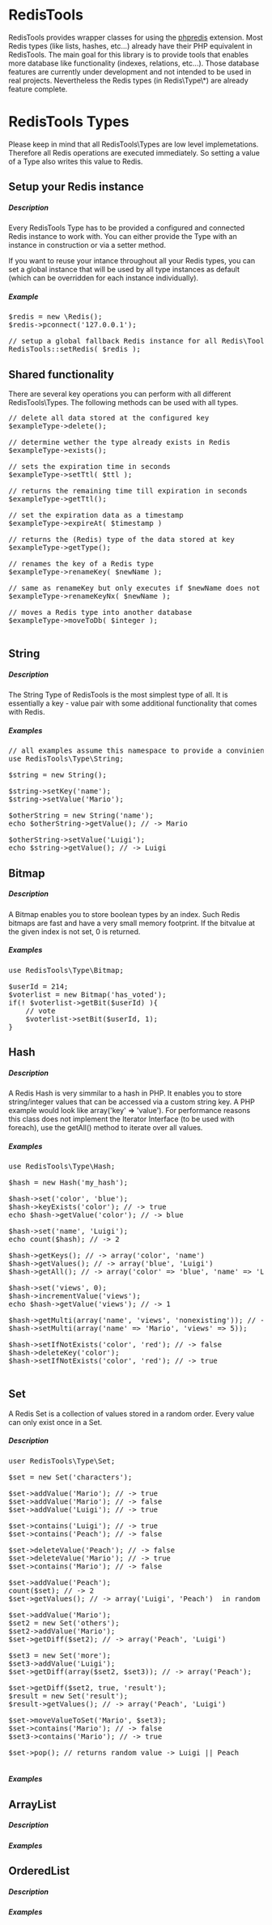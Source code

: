 RedisTools
==========

RedisTools provides wrapper classes for using the [phpredis](https://github.com/nicolasff/phpredis) extension. 
Most Redis types (like lists, hashes, etc...) already have their PHP equivalent in RedisTools. The main goal for
this library is to provide tools that enables more database like functionality (indexes, relations, etc...).
Those database features are currently under development and not intended to be used in real projects. Nevertheless 
the Redis types (in Redis\Type\\*) are already feature complete.



RedisTools Types
================
Please keep in mind that all RedisTools\Types are low level implemetations. Therefore all Redis operations are executed immediately. So setting a value of a Type also writes this value to Redis.

## Setup your Redis instance

##### Description
Every RedisTools Type has to be provided a configured and connected Redis instance 
to work with. You can either provide the Type with an instance in construction or via a setter method.

If you want to reuse your intance throughout all your Redis types, you can set a global instance that will be used by all type instances as default (which can be 
overridden for each instance individually). 

##### Example
<pre>
$redis = new \Redis();
$redis->pconnect('127.0.0.1');

// setup a global fallback Redis instance for all Redis\Tools\Types
RedisTools::setRedis( $redis );
</pre>

## Shared functionality
There are several key operations you can perform with all different RedisTools\Types. The following methods can be used with all types.

<pre>
// delete all data stored at the configured key
$exampleType->delete();

// determine wether the type already exists in Redis 
$exampleType->exists();

// sets the expiration time in seconds 
$exampleType->setTtl( $ttl );

// returns the remaining time till expiration in seconds
$exampleType->getTtl();

// set the expiration data as a timestamp
$exampleType->expireAt( $timestamp )

// returns the (Redis) type of the data stored at key
$exampleType->getType();

// renames the key of a Redis type
$exampleType->renameKey( $newName );

// same as renameKey but only executes if $newName does not already exist
$exampleType->renameKeyNx( $newName );

// moves a Redis type into another database
$exampleType->moveToDb( $integer );

</pre>

## String

##### Description
The String Type of RedisTools is the most simplest type of all. It is essentially a key - value pair with some additional functionality that comes with Redis.

##### Examples
<pre>
// all examples assume this namespace to provide a convinient read
use RedisTools\Type\String;

$string = new String();

$string->setKey('name');
$string->setValue('Mario');

$otherString = new String('name');
echo $otherString->getValue(); // -> Mario

$otherString->setValue('Luigi');
echo $string->getValue(); // -> Luigi
</pre>

## Bitmap
##### Description
A Bitmap enables you to store boolean types by an index. Such Redis bitmaps are 
fast and have a  very small memory footprint. If the bitvalue at the given index 
is not set, 0 is returned.
##### Examples
<pre>
use RedisTools\Type\Bitmap;

$userId = 214;
$voterlist = new Bitmap('has_voted');
if(! $voterlist->getBit($userId) ){
	// vote
	$voterlist->setBit($userId, 1);
}
</pre>

## Hash
##### Description
A Redis Hash is very simmilar to a hash in PHP. It enables you to store string/integer 
values that can be accessed via a custom string key. A PHP example would look like 
array('key' => 'value'). For performance reasons this class does not implement the 
Iterator Interface (to be used with foreach), use the getAll() method to iterate over 
all values. 

##### Examples
<pre>
use RedisTools\Type\Hash;

$hash = new Hash('my_hash');

$hash->set('color', 'blue');
$hash->keyExists('color'); // -> true
echo $hash->getValue('color'); // -> blue

$hash->set('name', 'Luigi');
echo count($hash); // -> 2

$hash->getKeys(); // -> array('color', 'name')
$hash->getValues(); // -> array('blue', 'Luigi')
$hash->getAll(); // -> array('color' => 'blue', 'name' => 'Luigi')

$hash->set('views', 0);
$hash->incrementValue('views');
echo $hash->getValue('views'); // -> 1

$hash->getMulti(array('name', 'views', 'nonexisting')); // -> array('Luigi', 1, false)
$hash->setMulti(array('name' => 'Mario', 'views' => 5));

$hash->setIfNotExists('color', 'red'); // -> false
$hash->deleteKey('color');
$hash->setIfNotExists('color', 'red'); // -> true

</pre>
## Set
A Redis Set is a collection of values stored in a random order. Every value can 
only exist once in a Set. 
##### Description
<pre>
user RedisTools\Type\Set;

$set = new Set('characters');

$set->addValue('Mario'); // -> true
$set->addValue('Mario'); // -> false
$set->addValue('Luigi'); // -> true

$set->contains('Luigi'); // -> true
$set->contains('Peach'); // -> false

$set->deleteValue('Peach'); // -> false
$set->deleteValue('Mario'); // -> true
$set->contains('Mario'); // -> false

$set->addValue('Peach');
count($set); // -> 2
$set->getValues(); // -> array('Luigi', 'Peach')  in random order!

$set->addValue('Mario');
$set2 = new Set('others');
$set2->addValue('Mario');
$set->getDiff($set2); // -> array('Peach', 'Luigi')

$set3 = new Set('more');
$set3->addValue('Luigi');
$set->getDiff(array($set2, $set3)); // -> array('Peach');

$set->getDiff($set2, true, 'result');
$result = new Set('result');
$result->getValues(); // -> array('Peach', 'Luigi')

$set->moveValueToSet('Mario', $set3);
$set->contains('Mario'); // -> false
$set3->contains('Mario'); // -> true

$set->pop(); // returns random value -> Luigi || Peach

</pre>
##### Examples

## ArrayList
##### Description

##### Examples

## OrderedList
##### Description

##### Examples